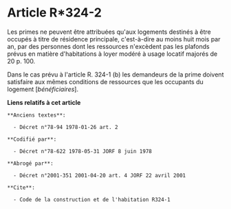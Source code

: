 # Article R*324-2

Les primes ne peuvent être attribuées qu'aux logements destinés à être occupés à titre de résidence principale, c'est-à-dire
au moins huit mois par an, par des personnes dont les ressources n'excèdent pas les plafonds prévus en matière d'habitations
à loyer modéré à usage locatif majorés de 20 p. 100.

Dans le cas prévu à l'article R. 324-1 (b) les demandeurs de la prime doivent satisfaire aux mêmes conditions de ressources
que les occupants du logement [*bénéficiaires*].

**Liens relatifs à cet article**

	**Anciens textes**:

	  - Décret n°78-94 1978-01-26 art. 2

	**Codifié par**:

	  - Décret n°78-622 1978-05-31 JORF 8 juin 1978

	**Abrogé par**:

	  - Décret n°2001-351 2001-04-20 art. 4 JORF 22 avril 2001

	**Cite**:

	  - Code de la construction et de l'habitation R324-1
